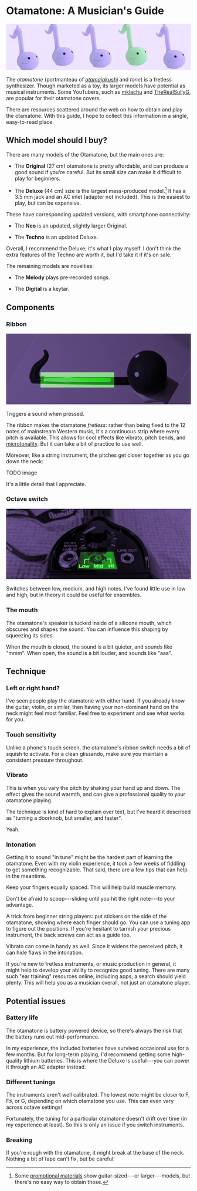 # Otamatone: A Musician's Guide

![A row of purple otamatones (but one of them's green).](/images/2022/otamatone/banner.jpg)

The *otamatone* (portmanteau of *[otamajakushi]* and *tone*) is a fretless synthesizer.
Though marketed as a toy, its larger models have potential as musical instruments.
Some YouTubers, such as [mklachu] and [TheRealSullyG], are popular for their otamatone covers.

[otamajakushi]: https://en.wiktionary.org/wiki/%E3%81%8A%E7%8E%89%E6%9D%93%E5%AD%90
[mklachu]: https://www.youtube.com/c/mklachu
[TheRealSullyG]: https://www.youtube.com/c/TheRealSullyG

There are resources scattered around the web on how to obtain and play the otamatone.
With this guide, I hope to collect this information in a single, easy-to-read place.

## Which model should I buy?

There are many models of the Otamatone, but the main ones are:

- The **Original** (27&nbsp;cm) otamatone is pretty affordable, and can produce a good sound if you're careful.
  But its small size can make it difficult to play for beginners.

- The **Deluxe** (44&nbsp;cm) size is the largest mass-produced model.[^large]
  It has a 3.5&nbsp;mm jack and an AC inlet (adapter not included).
  This is the easiest to play, but can be expensive.

[^large]: Some [promotional materials] show guitar-sized---or larger---models, but there's no easy way to obtain those.

[promotional materials]: https://www.youtube.com/watch?v=g_1WvxYBGTk

These have corresponding updated versions, with smartphone connectivity:

- The **Neo** is an updated, slightly larger Original.

- The **Techno** is an updated Deluxe.

Overall, I recommend the Deluxe; it's what I play myself.
I don't think the extra features of the Techno are worth it, but I'd take it if it's on sale.

The remaining models are novelties:

- The **Melody** plays pre-recorded songs.

- The **Digital** is a keytar.

## Components

### Ribbon

![The long, touch-sensitive neck of an otamatone.](/images/2022/otamatone/ribbon.jpg)

Triggers a sound when pressed.

The ribbon makes the otamatone *fretless*: rather than being fixed to the 12 notes of mainstream Western music, it's a continuous strip where every pitch is available.
This allows for cool effects like vibrato, pitch bends, and [microtonality].
But it can take a bit of practice to use well.

[microtonality]: https://youtu.be/fBeP3Nhtpxg

Moreover, like a string instrument, the pitches get closer together as you go down the neck:

TODO image

It's a little detail that I appreciate.

### Octave switch

![The back side of an otamatone, with a low-mid-high slider switch highlighted.](/images/2022/otamatone/octave-switch.jpg)

Switches between low, medium, and high notes.
I've found little use in low and high, but in theory it could be useful for ensembles.

### The mouth

The otamatone's speaker is tucked inside of a silicone mouth, which obscures and shapes the sound.
You can influence this shaping by squeezing its sides.

When the mouth is closed, the sound is a bit quieter, and sounds like "mmm".
When open, the sound is a bit louder, and sounds like "aaa".

## Technique

### Left or right hand?

I've seen people play the otamatone with either hand.
If you already know the guitar, violin, or similar, then having your non-dominant hand on the neck might feel most familiar.
Feel free to experiment and see what works for you.

### Touch sensitivity

Unlike a phone's touch screen, the otamatone's ribbon switch needs a bit of squish to activate.
For a clean glissando, make sure you maintain a consistent pressure throughout.

### Vibrato

This is when you vary the pitch by shaking your hand up and down.
The effect gives the sound warmth, and can give a professional quality to your otamatone playing.

The technique is kind of hard to explain over text, but I've heard it described as "turning a doorknob, but smaller, and faster".

Yeah.

### Intonation

Getting it to sound "in tune" might be the hardest part of learning the otamatone.
Even with my violin experience, it took a few weeks of fiddling to get something recognizable.
That said, there are a few tips that can help in the meantime.

Keep your fingers equally spaced.
This will help build muscle memory.

Don't be afraid to scoop---sliding until you hit the right note---to your advantage.

A trick from beginner string players: put stickers on the side of the otamatone, showing where each finger should go.
You can use a tuning app to figure out the positions.
If you're hesitant to tarnish your precious instrument, the back screws can act as a guide too.

Vibrato can come in handy as well.
Since it widens the perceived pitch, it can hide flaws in the intonation.

If you're new to fretless instruments, or music production in general, it might help to develop your ability to recognize good tuning.
There are many such "ear training" resources online, including apps; a search should yield plenty.
This will help you as a musician overall, not just an otamatone player.

## Potential issues

### Battery life

The otamatone is battery powered device, so there's always the risk that the battery runs out mid-performance.

In my experience, the included batteries have survived occasional use for a few months.
But for long-term playing, I'd recommend getting some high-quality lithium batteries.
This is where the Deluxe is useful---you can power it through an AC adapter instead.

### Different tunings

The instruments aren't well calibrated.
The lowest note might be closer to F, F♯, or G, depending on which otamatone you use.
This can even vary across octave settings!

Fortunately, the tuning for a particular otamatone doesn't drift over time (in my experience at least).
So this is only an issue if you switch instruments.

### Breaking

If you're rough with the otamatone, it might break at the base of the neck.
Nothing a bit of tape can't fix, but be careful!
